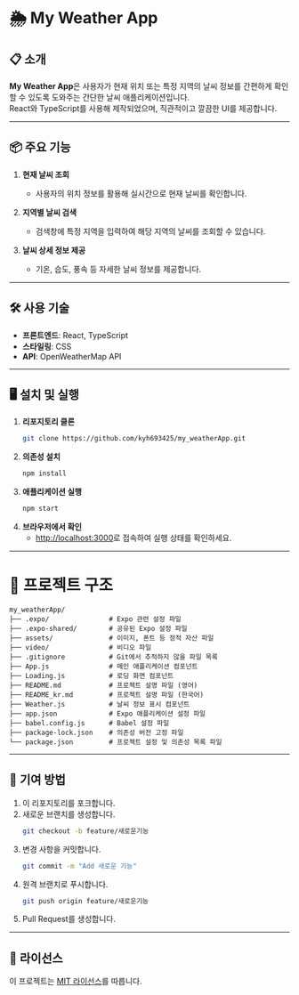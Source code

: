 
# 🌦️ My Weather App

## 📋 소개
**My Weather App**은 사용자가 현재 위치 또는 특정 지역의 날씨 정보를 간편하게 확인할 수 있도록 도와주는 간단한 날씨 애플리케이션입니다.  
React와 TypeScript를 사용해 제작되었으며, 직관적이고 깔끔한 UI를 제공합니다.

---

## 📦 주요 기능
1. **현재 날씨 조회**  
   - 사용자의 위치 정보를 활용해 실시간으로 현재 날씨를 확인합니다.

2. **지역별 날씨 검색**  
   - 검색창에 특정 지역을 입력하여 해당 지역의 날씨를 조회할 수 있습니다.

3. **날씨 상세 정보 제공**  
   - 기온, 습도, 풍속 등 자세한 날씨 정보를 제공합니다.

---

## 🛠️ 사용 기술
- **프론트엔드**: React, TypeScript
- **스타일링**: CSS
- **API**: OpenWeatherMap API

---

## 🖥️ 설치 및 실행
1. **리포지토리 클론**
   ```bash
   git clone https://github.com/kyh693425/my_weatherApp.git
   ```
2. **의존성 설치**
   ```bash
   npm install
   ```
3. **애플리케이션 실행**
   ```bash
   npm start
   ```
4. **브라우저에서 확인**  
   - [http://localhost:3000](http://localhost:3000)로 접속하여 실행 상태를 확인하세요.

---

# 📂 프로젝트 구조

```plaintext
my_weatherApp/
├── .expo/               # Expo 관련 설정 파일
├── .expo-shared/        # 공유된 Expo 설정 파일
├── assets/              # 이미지, 폰트 등 정적 자산 파일
├── video/               # 비디오 파일
├── .gitignore           # Git에서 추적하지 않을 파일 목록
├── App.js               # 메인 애플리케이션 컴포넌트
├── Loading.js           # 로딩 화면 컴포넌트
├── README.md            # 프로젝트 설명 파일 (영어)
├── README_kr.md         # 프로젝트 설명 파일 (한국어)
├── Weather.js           # 날씨 정보 표시 컴포넌트
├── app.json             # Expo 애플리케이션 설정 파일
├── babel.config.js      # Babel 설정 파일
├── package-lock.json    # 의존성 버전 고정 파일
└── package.json         # 프로젝트 설정 및 의존성 목록 파일
```

---

## 📮 기여 방법
1. 이 리포지토리를 포크합니다.
2. 새로운 브랜치를 생성합니다.
   ```bash
   git checkout -b feature/새로운기능
   ```
3. 변경 사항을 커밋합니다.
   ```bash
   git commit -m "Add 새로운 기능"
   ```
4. 원격 브랜치로 푸시합니다.
   ```bash
   git push origin feature/새로운기능
   ```
5. Pull Request를 생성합니다.

---

## 📜 라이선스
이 프로젝트는 [MIT 라이선스](./LICENSE)를 따릅니다.
